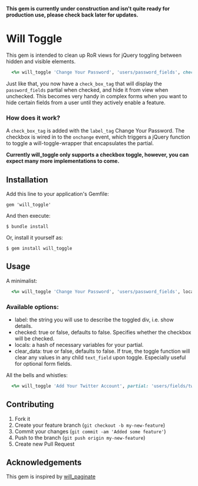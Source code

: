 __This gem is currently under construction and isn't quite ready for production use, please check back later for updates.__


# Will Toggle

This gem is intended to clean up RoR views for jQuery toggling between hidden and visible elements.

```ruby
  <%= will_toggle 'Change Your Password', 'users/password_fields', checked: false, locals { f: f } %>
```

Just like that, you now have a `check_box_tag` that will display the `password_fields` partial when checked, and hide it from view when unchecked.  This becomes very handy in complex forms when you want to hide certain fields from a user until they actively enable a feature.


### How does it work?

A `check_box_tag` is added with the `label_tag` Change Your Password.  The checkbox is wired in to the `onchange` event, which triggers a jQuery function to toggle a will-toggle-wrapper that encapsulates the partial.

__Currently will\_toggle only supports a checkbox toggle, however, you can expect many more implementations to come.__


## Installation

Add this line to your application's Gemfile:

    gem 'will_toggle'

And then execute:

    $ bundle install

Or, install it yourself as:

    $ gem install will_toggle


## Usage

A minimalist:
```ruby
  <%= will_toggle 'Change Your Password', 'users/password_fields', locals { f: f } %>
```


### Available options:

  - label: the string you will use to describe the toggled div, i.e. show details.
  - checked: true or false, defaults to false. Specifies whether the checkbox will be checked.
  - locals: a hash of necessary variables for your partial.
  - clear\_data: true or false, defaults to false. If true, the toggle function will clear any values in any child `text_field` upon toggle. Especially useful for optional form fields.
  
All the bells and whistles:
```ruby
  <%= will_toggle 'Add Your Twitter Account', partial: 'users/fields/twitter', checked: false, clear_data: true, locals: { f: f } %>
```

## Contributing

1. Fork it
2. Create your feature branch (`git checkout -b my-new-feature`)
3. Commit your changes (`git commit -am 'Added some feature'`)
4. Push to the branch (`git push origin my-new-feature`)
5. Create new Pull Request

## Acknowledgements

This gem is inspired by [will\_paginate](www.github.com/mislav/will_paginate)
